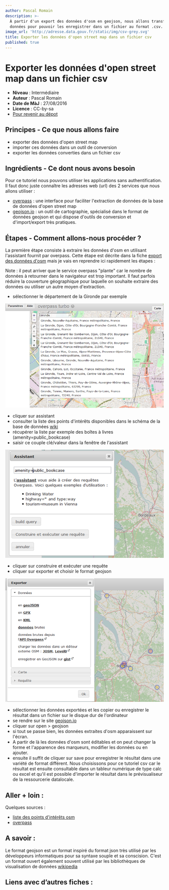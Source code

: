 ```yaml
---
author: Pascal Romain
description: >-
  À partir d'un export des données d'osm en geojson, nous allons transformer ces
  données pour pouvoir les enregistrer dans un fichier au format .csv.
image_url: 'http://adresse.data.gouv.fr/static/img/csv-grey.svg'
title: Exporter les données d'open street map dans un fichier csv
published: true
---
```


# Exporter les données d'open street map dans un fichier csv

- **Niveau** : Intermédiaire
- **Auteur** : Pascal Romain
- **Date de MàJ** : 27/08/2016
- **Licence** : CC-by-sa
- [Pour revenir au dépot](https://infolab-cd33.github.io/daktary/)

## Principes - Ce que nous allons faire

* exporter des données d'open street map
* importer ces données dans un outil de conversion
* exporter les données converties dans un fichier csv

## Ingrédients - Ce dont nous avons besoin

Pour ce tutoriel nous pouvons utiliser les applications sans authentification. Il faut donc juste connaître les adresses web (url) des 2 services que nous allons utiliser : 

* [overpass](http://overpass-turbo.eu/) : une interface pour faciliter l'extraction de données de la base de données d'open street map
* [geojson.io](http://geojson.io) : un outil de cartographie, spécialisé dans le format de données geojson et qui dispose d'outils de conversion et d'import/export très pratiques.

## Étapes - Comment allons-nous procéder ?

La première étape consiste à extraire les données d'osm en utilisant l'assistant fournit par overpass. Cette étape est décrite dans la fiche [export des données d'osm](https://infolab-cd33.github.io/daktary/#infolab-cd33/datalunch/blob/master/overpass_recuperer_des_donnees_osm.md) mais je vais en reprendre ici rapidement les étapes :

Note : il peut arriver que le service overpass "plante" car le nombre de données à retourner dans le navigateur est trop important. Il faut parfois réduire la couverture géographique pour laquelle on souhaite extraire des données ou utiliser un autre moyen d'extraction.

* sélectionner le département de la Gironde par exemple 

![illustration overpass](https://raw.githubusercontent.com/infolab-cd33/datalunch/master/img/selectionOverpass.PNG)

* cliquer sur assistant
* consulter la liste des points d'intérêts disponibles dans le schéma de la base de données [wiki](http://wiki.openstreetmap.org/wiki/Key:amenity)
* récupérer la liste par exemple des boîtes à livres (amenity=public_bookcase)
* saisir ce couple clé/valeur dans la fenêtre de l'assistant

![illustration overpass](https://raw.githubusercontent.com/infolab-cd33/datalunch/master/img/assistantOverpass.png)

* cliquer sur construire et exécuter une requête
* cliquer sur exporter et choisir le format geojson

![illustration geojson](https://raw.githubusercontent.com/infolab-cd33/datalunch/master/img/exportGeojson.png)

* sélectionner les données exportées et les copier ou enregistrer le résultat dans un fichier sur le disque dur de l'ordinateur
* se rendre sur le site [geojson.io](http://geojson.io)
* cliquer sur open > geojson
* si tout se passe bien, les données extraites d'osm apparaissent sur l'écran.
* A partir de là les données d'osm sont éditables et on peut changer la forme et l'apparence des marqueurs, modifier les données ou en ajouter.
* ensuite il suffit de cliquer sur save pour enregistrer le résultat dans une variété de format différent. Nous choisissons pour ce tutoriel csv car le résultat est ensuite consultable dans un tableur numérique de type calc ou excel et qu'il est possible d'importer le résultat dans le prévisualiseur de la ressourcerie datalocale.

## Aller + loin : 
Quelques sources : 

* [liste des points d'intérêts osm](http://wiki.openstreetmap.org/wiki/Amenity)
* [overpass](http://wiki.openstreetmap.org/wiki/Overpass_turbo)

## A savoir : 

Le format geojson est un format inspiré du format json très utilisé par les développeurs informatiques pour sa syntaxe souple et sa conscision. C'est un format ouvert également souvent utilisé par les bibliothèques de visualisation de données [wikipedia](https://fr.wikipedia.org/wiki/GeoJSON)
## Liens avec d’autres fiches :
